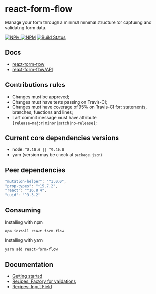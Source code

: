 # react-form-flow

Manage your form through a minimal minimal structure for capturing and validating form data.

[![NPM](https://img.shields.io/npm/v/react-form-flow.svg?style=flat-square) ![NPM](https://img.shields.io/npm/dm/react-form-flow.svg?style=flat-square)](https://www.npmjs.com/package/react-form-flow)
[![Build Status](https://img.shields.io/travis/daniloster/react-form-flow/master.svg?style=flat-square)](https://travis-ci.org/daniloster/react-form-flow)

## Docs

- [react-form-flow](https://github.com/daniloster/react-form-flow/blob/master/README.md)
- [react-form-flow/API](https://github.com/daniloster/react-form-flow/blob/master/API.md)

## Contributions rules

- Changes must be approved;
- Changes must have tests passing on Travis-CI;
- Changes must have coverage of 95% on Travis-CI for: statements, branches, functions and lines;
- Last commit message must have attribute `[release=major|minor|patch|no-release]`;

## Current core dependencies versions

- node: `^8.10.0 || ^9.10.0`
- yarn (version may be check at `package.json`)

## Peer dependencies

```js static
"mutation-helper": "^1.0.0",
"prop-types": "^15.7.2",
"react": "^16.8.4",
"uuid": "^3.3.2"
```

## Consuming

Installing with npm

```bash
npm install react-form-flow
```

Installing with yarn

```bash
yarn add react-form-flow
```

## Documentation

- [Getting started](https://github.com/daniloster/react-form-flow/blob/master/markdown/GETTING_STARTED.md)
- [Recipes: Factory for validations](https://github.com/daniloster/react-form-flow/blob/master/markdown/RECIPES_VALIDATIONS.md)
- [Recipes: Input Field](https://github.com/daniloster/react-form-flow/blob/master/markdown/RECIPES_INPUT.md)
